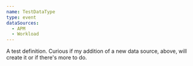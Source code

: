 ```yaml
---
name: TestDataType
type: event
dataSources:
  - APM
  - Workload
---
```


A test definition. Curious if my addition of a new data source, above, will create it or if there's more to do. 